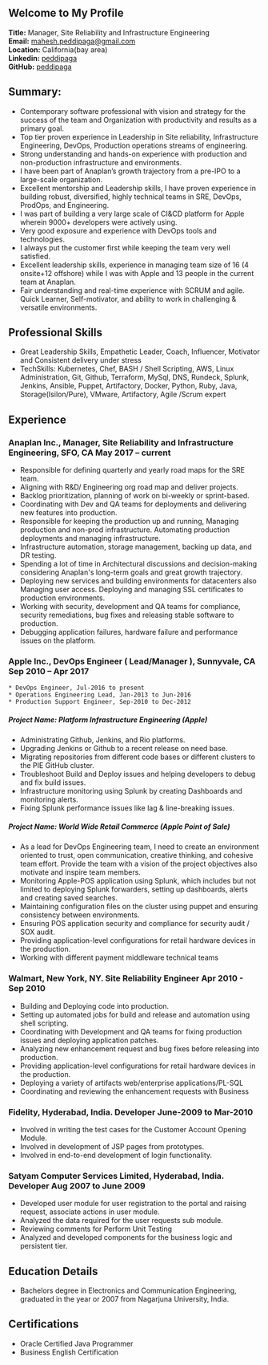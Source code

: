 ## Welcome to My Profile

  **Title:**     Manager, Site Reliability and Infrastructure Engineering \
  **Email:**     mahesh.peddipaga@gmail.com \
  **Location:**  California(bay area) \
  **Linkedin:**  [peddipaga](https://www.linkedin.com/in/peddipaga/) \
  **GitHub:**    [peddipaga](https://github.com/peddipaga)


## Summary:
* Contemporary software professional with vision and strategy for the success of the team and Organization with productivity and results as a primary goal.
* Top tier proven experience in Leadership in Site reliability, Infrastructure Engineering, DevOps, Production operations streams of engineering.
* Strong understanding and hands-on experience with production and non-production infrastructure and environments.
* I have been part of Anaplan’s growth trajectory from a pre-IPO to a large-scale organization.
* Excellent mentorship and Leadership skills, I have proven experience in building robust, diversified, highly technical teams in SRE, DevOps, ProdOps, and Engineering.
* I was part of building a very large scale of CI&CD platform for Apple wherein 9000+ developers were actively using.
* Very good exposure and experience with DevOps tools and technologies.
* I always put the customer first while keeping the team very well satisfied.
* Excellent leadership skills, experience in managing team size of 16 (4 onsite+12 offshore) while I was with Apple and 13 people in the current team at Anaplan.
* Fair understanding and real-time experience with SCRUM and agile. Quick Learner, Self-motivator, and ability to work in challenging & versatile environments.


## Professional Skills
* Great Leadership Skills, Empathetic Leader, Coach, Influencer, Motivator and Consistent delivery under stress
* TechSkills:  Kubernetes, Chef, BASH / Shell Scripting, AWS, Linux Administration, Git, Github, Terraform, MySql, DNS, Rundeck, Splunk, Jenkins, Ansible, Puppet, Artifactory, Docker, Python, Ruby, Java, Storage(Isilon/Pure), VMware, Artifactory, Agile /Scrum expert

## Experience


### Anaplan Inc., Manager, Site Reliability and Infrastructure Engineering, SFO, CA                     May 2017  – current
* Responsible for defining quarterly and yearly road maps for the SRE team.
* Aligning with R&D/ Engineering org road map and deliver projects.
* Backlog prioritization, planning of work on bi-weekly or sprint-based.
* Coordinating with Dev and QA teams for deployments and delivering new features into production.
* Responsible for keeping the production up and running, Managing production and non-prod infrastructure. Automating production deployments and managing infrastructure.
* Infrastructure automation, storage management, backing up data, and DR testing.
* Spending a lot of time in Architectural discussions and decision-making considering Anaplan's long-term goals and great growth trajectory.
* Deploying new services and building environments for datacenters also Managing user access. Deploying and managing SSL certificates to production environments.
* Working with security, development and QA teams for compliance, security remediations, bug fixes and releasing stable software to production.
* Debugging application failures, hardware failure and performance issues on the platform.


### Apple Inc., DevOps Engineer ( Lead/Manager ), Sunnyvale, CA            				                                Sep 2010 – Apr 2017

    * DevOps Engineer, Jul-2016 to present
    * Operations Engineering Lead, Jan-2013 to Jun-2016 
    * Production Support Engineer, Sep-2010 to Dec-2012

##### Project Name:  Platform Infrastructure Engineering (Apple)      
* Administrating Github, Jenkins, and Rio platforms.
* Upgrading Jenkins or Github to a recent release on need base. 
* Migrating repositories from different code bases or different clusters to the PIE GitHub cluster.
* Troubleshoot Build and Deploy issues and helping developers to debug and fix build issues.
* Infrastructure monitoring using Splunk by creating Dashboards and monitoring alerts.
* Fixing Splunk performance issues like lag & line-breaking issues.

##### Project Name:  World Wide Retail Commerce (Apple Point of Sale)   
* As a lead for DevOps Engineering team, I need to create an environment oriented to trust, open communication, creative thinking, and cohesive team effort. Provide the team with a vision of the project objectives also motivate and inspire team members.
* Monitoring Apple-POS application using Splunk, which includes but not limited to deploying Splunk forwarders, setting up dashboards, alerts and creating saved searches. 
* Maintaining configuration files on the cluster using puppet and ensuring consistency between environments.
* Ensuring POS application security and compliance for security audit / SOX audit.
* Providing application-level configurations for retail hardware devices in the production.  
* Working with different payment middleware technical teams

### Walmart, New York, NY. Site Reliability Engineer                                                     Apr 2010 - Sep 2010
* Building and Deploying code into production. 
* Setting up automated jobs for build and release and automation using shell scripting. 
* Coordinating with Development and QA teams for fixing production issues and deploying application patches.
* Analyzing new enhancement request and bug fixes before releasing into production.
* Providing application-level configurations for retail hardware devices in the production.  
* Deploying a variety of artifacts web/enterprise applications/PL-SQL
* Coordinating and reviewing the enhancement requests with Business 

### Fidelity, Hyderabad, India. Developer				                                                 June-2009 to Mar-2010
* Involved in writing the test cases for the Customer Account Opening Module.
* Involved in development of JSP pages from prototypes.
* Involved in end-to-end development of login functionality.

### Satyam Computer Services Limited, Hyderabad, India. Developer 	                                 Aug 2007 to June 2009
* Developed user module for user registration to the portal and raising request, associate actions in user module.
* Analyzed the data required for the user requests sub module.
* Reviewing comments for Perform Unit Testing
* Analyzed and developed components for the business logic and persistent tier.


## Education Details
* Bachelors degree in Electronics and Communication Engineering, graduated in the year or 2007 from Nagarjuna University, India.


## Certifications
* Oracle Certified Java Programmer
* Business English Certification

